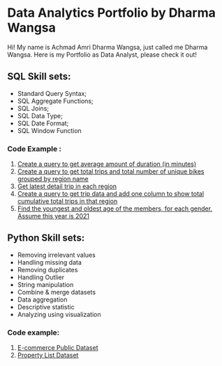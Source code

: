 # Data Analytics Portfolio by Dharma Wangsa
Hi! My name is Achmad Amri Dharma Wangsa, just called me Dharma Wangsa.
Here is my Portfolio as Data Analyst, please check it out!

## SQL Skill sets:

* Standard Query Syntax;  
* SQL Aggregate Functions; 
* SQL Joins; 
* SQL Data Type; 
* SQL Date Format; 
* SQL Window Function

### Code Example :
1. [Create a query to get average amount of duration (in minutes)](https://console.cloud.google.com/bigquery?sq=728375418378:2f353bc9b2d2443da123f553dcbebf39)
2. [Create a query to get total trips and total number of unique bikes grouped by region name](https://console.cloud.google.com/bigquery?sq=728375418378:9410dd528a914c0889df034b7e33a0bd)
3. [Get latest detail trip in each region](https://console.cloud.google.com/bigquery?sq=728375418378:e97e355ae2a9418b9caee60551b59c7a)
4. [Create a query to get trip data and add one column to show total cumulative total trips in that region](https://console.cloud.google.com/bigquery?sq=728375418378:a94b4dd6cb334ccbb1e24c9d2b049ee6)
5. [Find the youngest and oldest age of the members, for each gender. Assume this year is 2021](https://console.cloud.google.com/bigquery?sq=728375418378:1e54d76f6cb64d62b1457281a2c5d1be)


## Python Skill sets:
* Removing irrelevant values
* Handling missing data
* Removing duplicates
* Handling Outlier
* String manipulation
* Combine & merge datasets
* Data aggregation
* Descriptive statistic
* Analyzing using visualization

### Code example:
1. [E-commerce Public Dataset](https://github.com/DWply/Dharma-Wangsa-Data-Analytics-Portfolio/blob/5ee419b92ff6df15aa57794deb342f3ab5d08154/Ecommerce_Exploratory_Data_Analysis_Portfolio.ipynb)
2. [Property List Dataset](https://github.com/DWply/Dharma-Wangsa-Data-Analytics-Portfolio/blob/2810a39d82f417147960cb11ab6e5796f8312b9c/Property_List_Dataset_Portfolio.ipynb)
